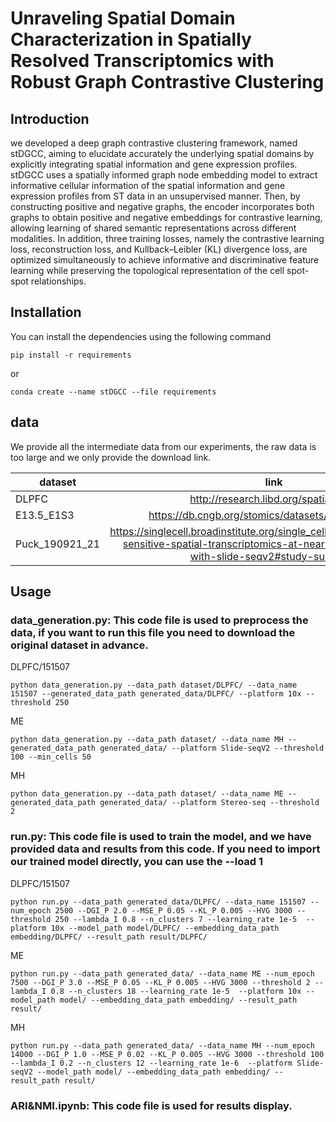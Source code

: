 # Unraveling Spatial Domain Characterization in Spatially Resolved Transcriptomics with Robust Graph Contrastive Clustering

## Introduction

we developed a deep graph contrastive clustering framework, named stDGCC, aiming to elucidate accurately the underlying spatial domains by explicitly integrating spatial information and gene expression profiles. stDGCC uses a spatially informed graph node embedding model to extract informative cellular information of the spatial information and gene expression profiles from ST data in an unsupervised manner. Then, by constructing positive and negative graphs, the encoder incorporates both graphs to obtain positive and negative embeddings for contrastive learning, allowing learning of shared semantic representations across different modalities. In addition, three training losses, namely the contrastive learning loss, reconstruction loss, and Kullback–Leibler (KL) divergence loss, are optimized simultaneously to achieve informative and discriminative feature learning while preserving the topological representation of the cell spot-spot relationships.

## Installation

You can install the dependencies using the following command

```
pip install -r requirements
```

or

```
conda create --name stDGCC --file requirements
```

## data

We provide all the intermediate data from our experiments, the raw data is too large and we only provide the download link.

| dataset        |                             link                             |
| -------------- | :----------------------------------------------------------: |
| DLPFC          |            http://research.libd.org/spatialLIBD/             |
| E13.5_E1S3     |       https://db.cngb.org/stomics/datasets/STDS0000058       |
| Puck_190921_21 | https://singlecell.broadinstitute.org/single_cell/study/SCP815/highly-sensitive-spatial-transcriptomics-at-near-cellular-resolution-with-slide-seqv2#study-summary |

## Usage

### data_generation.py: This code file is used to preprocess the data, if you want to run this file you need to download the original dataset in advance.

DLPFC/151507

```
python data_generation.py --data_path dataset/DLPFC/ --data_name 151507 --generated_data_path generated_data/DLPFC/ --platform 10x --threshold 250
```

ME

```
python data_generation.py --data_path dataset/ --data_name MH --generated_data_path generated_data/ --platform Slide-seqV2 --threshold 100 --min_cells 50
```

MH

```
python data_generation.py --data_path dataset/ --data_name ME --generated_data_path generated_data/ --platform Stereo-seq --threshold 2
```

### run.py: This code file is used to train the model, and we have provided data and results from this code. If you need to import our trained model directly, you can use the --load 1

DLPFC/151507

```
python run.py --data_path generated_data/DLPFC/ --data_name 151507 --num_epoch 2500 --DGI_P 2.0 --MSE_P 0.05 --KL_P 0.005 --HVG 3000 --threshold 250 --lambda_I 0.8 --n_clusters 7 --learning_rate 1e-5  --platform 10x --model_path model/DLPFC/ --embedding_data_path embedding/DLPFC/ --result_path result/DLPFC/
```

ME

```
python run.py --data_path generated_data/ --data_name ME --num_epoch 7500 --DGI_P 3.0 --MSE_P 0.05 --KL_P 0.005 --HVG 3000 --threshold 2 --lambda_I 0.8 --n_clusters 18 --learning_rate 1e-5  --platform 10x --model_path model/ --embedding_data_path embedding/ --result_path result/ 
```

MH

```
python run.py --data_path generated_data/ --data_name MH --num_epoch 14000 --DGI_P 1.0 --MSE_P 0.02 --KL_P 0.005 --HVG 3000 --threshold 100 --lambda_I 0.2 --n_clusters 12 --learning_rate 1e-6  --platform Slide-seqV2 --model_path model/ --embedding_data_path embedding/ --result_path result/
```

### ARI&NMI.ipynb: This code file is used for results display.

